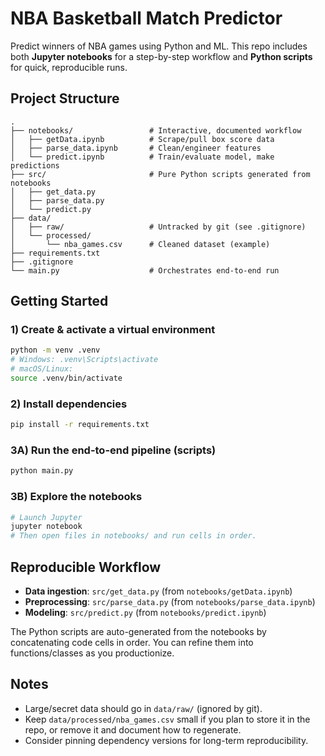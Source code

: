 # NBA Basketball Match Predictor

Predict winners of NBA games using Python and ML. This repo includes both **Jupyter notebooks** for a step-by-step workflow and **Python scripts** for quick, reproducible runs.

## Project Structure
```
.
├── notebooks/                 # Interactive, documented workflow
│   ├── getData.ipynb          # Scrape/pull box score data
│   ├── parse_data.ipynb       # Clean/engineer features
│   └── predict.ipynb          # Train/evaluate model, make predictions
├── src/                       # Pure Python scripts generated from notebooks
│   ├── get_data.py
│   ├── parse_data.py
│   └── predict.py
├── data/
│   ├── raw/                   # Untracked by git (see .gitignore)
│   └── processed/
│       └── nba_games.csv      # Cleaned dataset (example)
├── requirements.txt
├── .gitignore
└── main.py                    # Orchestrates end-to-end run
```

## Getting Started

### 1) Create & activate a virtual environment
```bash
python -m venv .venv
# Windows: .venv\Scripts\activate
# macOS/Linux:
source .venv/bin/activate
```

### 2) Install dependencies
```bash
pip install -r requirements.txt
```

### 3A) Run the **end-to-end** pipeline (scripts)
```bash
python main.py
```

### 3B) Explore the **notebooks**
```bash
# Launch Jupyter
jupyter notebook
# Then open files in notebooks/ and run cells in order.
```

## Reproducible Workflow
- **Data ingestion**: `src/get_data.py` (from `notebooks/getData.ipynb`)
- **Preprocessing**: `src/parse_data.py` (from `notebooks/parse_data.ipynb`)
- **Modeling**: `src/predict.py` (from `notebooks/predict.ipynb`)

The Python scripts are auto-generated from the notebooks by concatenating code cells in order. You can refine them into functions/classes as you productionize.

## Notes
- Large/secret data should go in `data/raw/` (ignored by git).
- Keep `data/processed/nba_games.csv` small if you plan to store it in the repo, or remove it and document how to regenerate.
- Consider pinning dependency versions for long-term reproducibility.
  
